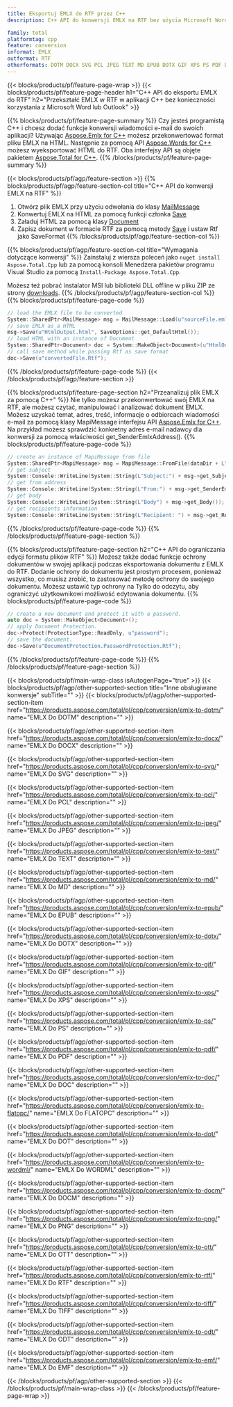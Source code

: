 ```yaml
---
title: Eksportuj EMLX do RTF przez C++
description: C++ API do konwersji EMLX na RTF bez użycia Microsoft Word lub Outlook

family: total
platformtag: cpp
feature: conversion
informat: EMLX
outformat: RTF
otherformats: DOTM DOCX SVG PCL JPEG TEXT MD EPUB DOTX GIF XPS PS PDF DOC FLATOPC DOT WORDML DOCM PNG OTT BMP TIFF ODT EMF
---
```

{{< blocks/products/pf/feature-page-wrap >}}
{{< blocks/products/pf/feature-page-header h1="C++ API do eksportu EMLX do RTF" h2="Przekształć EMLX w RTF w aplikacji C++ bez konieczności korzystania z Microsoft Word lub Outlook" >}}

{{% blocks/products/pf/feature-page-summary %}}
Czy jesteś programistą C++ i chcesz dodać funkcje konwersji wiadomości e-mail do swoich aplikacji? Używając [Aspose.Emlx for C++](https://products.aspose.com/emlx/cpp/) możesz przekonwertować format pliku EMLX na HTML. Następnie za pomocą API [Aspose.Words for C++](https://products.aspose.com/words/cpp/) możesz wyeksportować HTML do RTF. Oba interfejsy API są objęte pakietem [Aspose.Total for C++](https://products.aspose.com/total/cpp/). 
{{% /blocks/products/pf/feature-page-summary  %}}

{{< blocks/products/pf/agp/feature-section >}}
{{% blocks/products/pf/agp/feature-section-col title="C++ API do konwersji EMLX na RTF" %}}
1. Otwórz plik EMLX przy użyciu odwołania do klasy [MailMessage](https://reference.aspose.com/emlx/cpp/class/aspose.emlx.mail_message)
2. Konwertuj EMLX na HTML za pomocą funkcji członka [Save](https://reference.aspose.com/emlx/cpp/class/aspose.emlx.mail_message#a7e7c6b50c8db5a8bcc6934db02b4a786)
3. Załaduj HTML za pomocą klasy [Document](https://reference.aspose.com/words/cpp/class/aspose.words.document)
4. Zapisz dokument w formacie RTF za pomocą metody [Save](https://reference.aspose.com/words/cpp/class/aspose.words.document#save_string_saveformat) i ustaw Rtf jako SaveFormat
{{% /blocks/products/pf/agp/feature-section-col %}}

{{% blocks/products/pf/agp/feature-section-col title="Wymagania dotyczące konwersji" %}}
Zainstaluj z wiersza poleceń jako ```nuget install Aspose.Total.Cpp``` lub za pomocą konsoli Menedżera pakietów programu Visual Studio za pomocą ```Install-Package Aspose.Total.Cpp```.

Możesz też pobrać instalator MSI lub biblioteki DLL offline w pliku ZIP ze strony [downloads](https://releases.aspose.com/total/cpp).
{{% /blocks/products/pf/agp/feature-section-col %}}
{{% blocks/products/pf/feature-page-code %}}

```cpp
// load the EMLX file to be converted
System::SharedPtr<MailMessage> msg = MailMessage::Load(u"sourceFile.emlx");
// save EMLX as a HTML 
msg->Save(u"HtmlOutput.html", SaveOptions::get_DefaultHtml());  
// load HTML with an instance of Document
System::SharedPtr<Document> doc = System::MakeObject<Document>(u"HtmlOutput.html");
// call save method while passing Rtf as save format
doc->Save(u"convertedFile.Rtf");
```


{{% /blocks/products/pf/feature-page-code %}}
{{< /blocks/products/pf/agp/feature-section >}}

{{% blocks/products/pf/feature-page-section  h2="Przeanalizuj plik EMLX za pomocą C++" %}}
Nie tylko możesz przekonwertować swój EMLX na RTF, ale możesz czytać, manipulować i analizować dokument EMLX. Możesz uzyskać temat, adres, treść, informacje o odbiorcach wiadomości e-mail za pomocą klasy MapiMessage interfejsu API [Aspose.Emlx for C++](https://products.aspose.com/emlx/cpp/). Na przykład możesz sprawdzić konkretny adres e-mail nadawcy dla konwersji za pomocą właściwości get_SenderEmlxAddress().
{{% blocks/products/pf/feature-page-code %}}

```cpp
// create an instance of MapiMessage from file
System::SharedPtr<MapiMessage> msg = MapiMessage::FromFile(dataDir + L"message.emlx");
// get subject
System::Console::WriteLine(System::String(L"Subject:") + msg->get_Subject());
// get from address
System::Console::WriteLine(System::String(L"From:") + msg->get_SenderEmlxAddress());
// get body
System::Console::WriteLine(System::String(L"Body") + msg->get_Body());
// get recipients information
System::Console::WriteLine(System::String(L"Recipient: ") + msg->get_Recipients());
```

{{% /blocks/products/pf/feature-page-code  %}}
{{% /blocks/products/pf/feature-page-section %}}

{{% blocks/products/pf/feature-page-section  h2="C++ API do ograniczania edycji formatu plików RTF" %}}
Możesz także dodać funkcje ochrony dokumentów w swojej aplikacji podczas eksportowania dokumentu z EMLX do RTF. Dodanie ochrony do dokumentu jest prostym procesem, ponieważ wszystko, co musisz zrobić, to zastosować metodę ochrony do swojego dokumentu. Możesz ustawić typ ochrony na Tylko do odczytu, aby ograniczyć użytkownikowi możliwość edytowania dokumentu.
{{% blocks/products/pf/feature-page-code %}}

```cpp
// create a new document and protect it with a password.
auto doc = System::MakeObject<Document>();
// apply Document Protection.
doc->Protect(ProtectionType::ReadOnly, u"password");
// save the document.
doc->Save(u"DocumentProtection.PasswordProtection.Rtf");
```

{{% /blocks/products/pf/feature-page-code  %}}
{{% /blocks/products/pf/feature-page-section %}}

{{< blocks/products/pf/main-wrap-class isAutogenPage="true" >}}
{{< blocks/products/pf/agp/other-supported-section title="Inne obsługiwane konwersje" subTitle="" >}}
{{< blocks/products/pf/agp/other-supported-section-item href="https://products.aspose.com/total/pl/cpp/conversion/emlx-to-dotm/" name="EMLX Do DOTM" description="" >}}

{{< blocks/products/pf/agp/other-supported-section-item href="https://products.aspose.com/total/pl/cpp/conversion/emlx-to-docx/" name="EMLX Do DOCX" description="" >}}

{{< blocks/products/pf/agp/other-supported-section-item href="https://products.aspose.com/total/pl/cpp/conversion/emlx-to-svg/" name="EMLX Do SVG" description="" >}}

{{< blocks/products/pf/agp/other-supported-section-item href="https://products.aspose.com/total/pl/cpp/conversion/emlx-to-pcl/" name="EMLX Do PCL" description="" >}}

{{< blocks/products/pf/agp/other-supported-section-item href="https://products.aspose.com/total/pl/cpp/conversion/emlx-to-jpeg/" name="EMLX Do JPEG" description="" >}}

{{< blocks/products/pf/agp/other-supported-section-item href="https://products.aspose.com/total/pl/cpp/conversion/emlx-to-text/" name="EMLX Do TEXT" description="" >}}

{{< blocks/products/pf/agp/other-supported-section-item href="https://products.aspose.com/total/pl/cpp/conversion/emlx-to-md/" name="EMLX Do MD" description="" >}}

{{< blocks/products/pf/agp/other-supported-section-item href="https://products.aspose.com/total/pl/cpp/conversion/emlx-to-epub/" name="EMLX Do EPUB" description="" >}}

{{< blocks/products/pf/agp/other-supported-section-item href="https://products.aspose.com/total/pl/cpp/conversion/emlx-to-dotx/" name="EMLX Do DOTX" description="" >}}

{{< blocks/products/pf/agp/other-supported-section-item href="https://products.aspose.com/total/pl/cpp/conversion/emlx-to-gif/" name="EMLX Do GIF" description="" >}}

{{< blocks/products/pf/agp/other-supported-section-item href="https://products.aspose.com/total/pl/cpp/conversion/emlx-to-xps/" name="EMLX Do XPS" description="" >}}

{{< blocks/products/pf/agp/other-supported-section-item href="https://products.aspose.com/total/pl/cpp/conversion/emlx-to-ps/" name="EMLX Do PS" description="" >}}

{{< blocks/products/pf/agp/other-supported-section-item href="https://products.aspose.com/total/pl/cpp/conversion/emlx-to-pdf/" name="EMLX Do PDF" description="" >}}

{{< blocks/products/pf/agp/other-supported-section-item href="https://products.aspose.com/total/pl/cpp/conversion/emlx-to-doc/" name="EMLX Do DOC" description="" >}}

{{< blocks/products/pf/agp/other-supported-section-item href="https://products.aspose.com/total/pl/cpp/conversion/emlx-to-flatopc/" name="EMLX Do FLATOPC" description="" >}}

{{< blocks/products/pf/agp/other-supported-section-item href="https://products.aspose.com/total/pl/cpp/conversion/emlx-to-dot/" name="EMLX Do DOT" description="" >}}

{{< blocks/products/pf/agp/other-supported-section-item href="https://products.aspose.com/total/pl/cpp/conversion/emlx-to-wordml/" name="EMLX Do WORDML" description="" >}}

{{< blocks/products/pf/agp/other-supported-section-item href="https://products.aspose.com/total/pl/cpp/conversion/emlx-to-docm/" name="EMLX Do DOCM" description="" >}}

{{< blocks/products/pf/agp/other-supported-section-item href="https://products.aspose.com/total/pl/cpp/conversion/emlx-to-png/" name="EMLX Do PNG" description="" >}}

{{< blocks/products/pf/agp/other-supported-section-item href="https://products.aspose.com/total/pl/cpp/conversion/emlx-to-ott/" name="EMLX Do OTT" description="" >}}

{{< blocks/products/pf/agp/other-supported-section-item href="https://products.aspose.com/total/pl/cpp/conversion/emlx-to-rtf/" name="EMLX Do RTF" description="" >}}

{{< blocks/products/pf/agp/other-supported-section-item href="https://products.aspose.com/total/pl/cpp/conversion/emlx-to-tiff/" name="EMLX Do TIFF" description="" >}}

{{< blocks/products/pf/agp/other-supported-section-item href="https://products.aspose.com/total/pl/cpp/conversion/emlx-to-odt/" name="EMLX Do ODT" description="" >}}

{{< blocks/products/pf/agp/other-supported-section-item href="https://products.aspose.com/total/pl/cpp/conversion/emlx-to-emf/" name="EMLX Do EMF" description="" >}}


{{< /blocks/products/pf/agp/other-supported-section >}}
{{< /blocks/products/pf/main-wrap-class >}}
{{< /blocks/products/pf/feature-page-wrap >}}